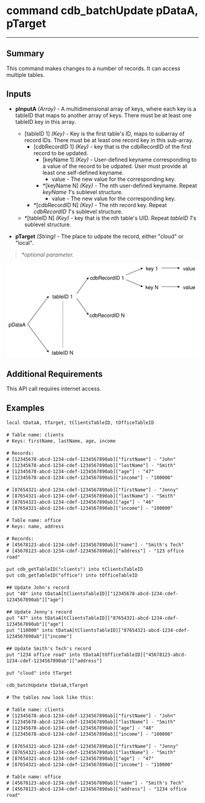 # command cdb_batchUpdate pDataA, pTarget
---
## Summary
This command makes changes to a number of records. It can access multiple tables.

## Inputs
* **pInputA** *(Array)* - A multidimensional array of keys, where each key is a tableID that maps to another array of keys. There must be at least one tableID key in this array.
    * [tableID 1] *(Key)* - Key is the first table's ID, maps to subarray of record IDs. There must be at least one record key in this sub-array.
    	* [cdbRecordID 1] *(Key)* - key that is the cdbRecordID of the first record to be updated. 
    		* [keyName 1] *(Key)* - User-defined keyname corresponding to a value of the record to be udpated. User must provide at least one self-defined keyname.
    			*  value - The new value for the corresponding key.
    		* \*[keyName N] *(Key)* - The nth user-defined keyname. Repeat *keyName 1*'s sublevel structure.
    			*  value - The new value for the corresponding key.
    	* \*[cdbRecordID N] *(Key)* - The nth record key. Repeat *cdbRecordID 1*'s sublevel structure.
    * \*[tableID N] *(Key)* - key that is the nth table's UID. Repeat *tableID 1*'s sublevel structure.

* **pTarget** *(String)* - The place to udpate the record, either "cloud" or "local".

> _*optional parameter._

![Update Input Diagram](images/BatchUpdateInput.svg)
## Additional Requirements
This API call requires internet access.

## Examples
```livecodeserver
local tDataA, tTarget, tClientsTableID, tOfficeTableID
     
# Table name: clients						
# Keys: firstName, lastName, age, income	

# Records: 
# [12345678-abcd-1234-cdef-1234567890ab]["firstName"] - "John"
# [12345678-abcd-1234-cdef-1234567890ab]["lastName"] - "Smith"
# [12345678-abcd-1234-cdef-1234567890ab]["age"] - "47"
# [12345678-abcd-1234-cdef-1234567890ab]["income"] - "100000"
                                       
# [87654321-abcd-1234-cdef-1234567890ab]["firstName"] - "Jenny"
# [87654321-abcd-1234-cdef-1234567890ab]["lastName"] - "Smith"
# [87654321-abcd-1234-cdef-1234567890ab]["age"] - "46"
# [87654321-abcd-1234-cdef-1234567890ab]["income"] - "100000"
                                       
# Table name: office
# Keys: name, address

# Records:
# [45678123-abcd-1234-cdef-1234567890ab]["name"] - "Smith's Tech"
# [45678123-abcd-1234-cdef-1234567890ab]["address"] - "123 office road"
                                       
put cdb_getTableID("clients") into tClientsTableID                                       
put cdb_getTableID("office") into tOfficeTableID

## Update John's record
put "48" into tDataA[tClientsTableID]["12345678-abcd-1234-cdef-1234567890ab"]["age"]

## Update Jenny's record
put "47" into tDataA[tClientsTableID]["87654321-abcd-1234-cdef-1234567890ab"]["age"]
put "110000" into tDataA[tClientsTableID]["87654321-abcd-1234-cdef-1234567890ab"]["income"]

## Update Smith's Tech's record
put "1234 office road" into tDataA[tOfficeTableID]["45678123-abcd-1234-cdef-1234567890ab"]["address"]

put "cloud" into tTarget

cdb_batchUpdate tDataA,tTarget

# The tables now look like this:

# Table name: clients						
# [12345678-abcd-1234-cdef-1234567890ab]["firstName"] - "John"
# [12345678-abcd-1234-cdef-1234567890ab]["lastName"] - "Smith"
# [12345678-abcd-1234-cdef-1234567890ab]["age"] - "48"
# [12345678-abcd-1234-cdef-1234567890ab]["income"] - "100000"
                                       
# [87654321-abcd-1234-cdef-1234567890ab]["firstName"] - "Jenny"
# [87654321-abcd-1234-cdef-1234567890ab]["lastName"] - "Smith"
# [87654321-abcd-1234-cdef-1234567890ab]["age"] - "47"
# [87654321-abcd-1234-cdef-1234567890ab]["income"] - "110000"

# Table name: office
# [45678123-abcd-1234-cdef-1234567890ab]["name"] - "Smith's Tech"
# [45678123-abcd-1234-cdef-1234567890ab]["address"] - "1234 office road"
```